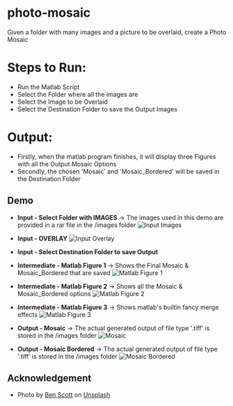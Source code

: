 # photo-mosaic
Given a folder with many images and a picture to be overlaid, create a Photo Mosaic

# Steps to Run:
* Run the Matlab Script
* Select the Folder where all the images are
* Select the Image to be Overlaid
* Select the Destination Folder to save the Output Images

# Output:
* Firstly, when the matlab program finishes, it will display three Figures with all the Output Mosaic Options
* Secondly, the chosen 'Mosaic' and 'Mosaic_Bordered' will be saved in the Destination Folder

## Demo
* **Input - Select Folder with IMAGES** -> The images used in this demo are provided in a rar file in the /images folder
![Input Images](/images/Input_Images.JPG)

* **Input - OVERLAY**
![Input Overlay](/images/Input_Overlay.jpg)

* **Input - Select Destination Folder to save Output**

* **Intermediate - Matlab Figure 1** -> Shows the Final Mosaic & Mosaic_Bordered that are saved
![Matlab Figure 1](/images/Intermediate_fig1.JPG)

* **Intermediate - Matlab Figure 2** -> Shows all the Mosaic & Mosaic_Bordered options
![Matlab Figure 2](/images/Intermediate_fig2.JPG)

* **Intermediate - Matlab Figure 3** -> Shows matlab's builtin fancy merge effects
![Matlab Figure 3](/images/Intermediate_fig3.JPG)

* **Output - Mosaic** -> The actual generated output of file type '.tiff' is stored in the /images folder
![Mosaic](/images/Output_Mosaic.jpg)

* **Output - Mosaic Bordered** -> The actual generated output of file type '.tiff' is stored in the /images folder
![Mosaic Bordered](/images/Output_Mosaic_Bordered.jpg)

## Acknowledgement
* <span>Photo by <a href="https://unsplash.com/@ben_scott_photography?utm_source=unsplash&amp;utm_medium=referral&amp;utm_content=creditCopyText">Ben Scott</a> on <a href="/s/photos/face?utm_source=unsplash&amp;utm_medium=referral&amp;utm_content=creditCopyText">Unsplash</a></span>
